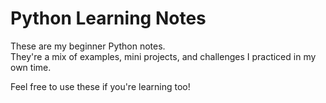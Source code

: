 # Python Learning Notes 

These are my beginner Python notes.  
They're a mix of examples, mini projects, and challenges I practiced in my own time.

Feel free to use these if you're learning too!

